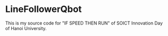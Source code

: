# LineFollowerQbot
This is my source code for "IF SPEED THEN RUN" of SOICT Innovation Day of Hanoi University.
